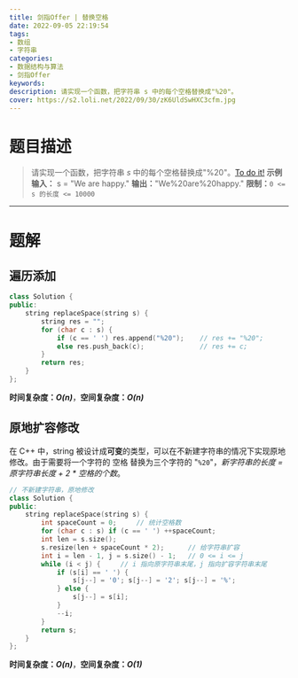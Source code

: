 ```yaml
---
title: 剑指Offer | 替换空格
date: 2022-09-05 22:19:54
tags:
- 数组
- 字符串
categories:
- 数据结构与算法
- 剑指Offer
keywords:
description: 请实现一个函数，把字符串 s 中的每个空格替换成"%20"。
cover: https://s2.loli.net/2022/09/30/zK6UldSwHXC3cfm.jpg
---
```

# 题目描述
> 请实现一个函数，把字符串 *s* 中的每个空格替换成"%20"。[To do it!](https://leetcode.cn/problems/ti-huan-kong-ge-lcof/)
> **示例输入：** s = "We are happy."
> **输出：**"We%20are%20happy."
> **限制：**`0 <= s 的长度 <= 10000`

---

# 题解
## 遍历添加
```C++
class Solution {
public:
    string replaceSpace(string s) {
        string res = "";
        for (char c : s) {
            if (c == ' ') res.append("%20");    // res += "%20";
            else res.push_back(c);              // res += c;
        }
        return res;
    }
};
```
**时间复杂度：_O(n)_**，**空间复杂度：_O(n)_**

## 原地扩容修改
在 C++ 中，string 被设计成**可变**的类型，可以在不新建字符串的情况下实现原地修改。由于需要将一个字符的 空格 替换为三个字符的 "`%20`"，*新字符串的长度 = 原字符串长度 + 2 * 空格的个数*。
```C++
// 不新建字符串，原地修改
class Solution {
public:
    string replaceSpace(string s) {
        int spaceCount = 0;     // 统计空格数
        for (char c : s) if (c == ' ') ++spaceCount;
        int len = s.size();
        s.resize(len + spaceCount * 2);      // 给字符串扩容
        int i = len - 1, j = s.size() - 1;   // 0 <= i <= j
        while (i < j) {     // i 指向原字符串末尾，j 指向扩容字符串末尾
            if (s[i] == ' ') {
                s[j--] = '0'; s[j--] = '2'; s[j--] = '%';
            } else {
                s[j--] = s[i];
            }
            --i;
        }
        return s;
    }
};
```
**时间复杂度：_O(n)_**，**空间复杂度：_O(1)_**